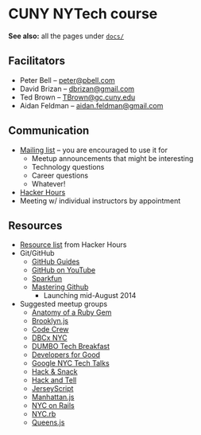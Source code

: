 # CUNY NYTech course

**See also:** all the pages under [`docs/`](docs)

## Facilitators

* Peter Bell – peter@pbell.com
* David Brizan – dbrizan@gmail.com
* Ted Brown – TBrown@gc.cuny.edu
* Aidan Feldman – aidan.feldman@gmail.com

## Communication

* [Mailing list](https://groups.google.com/forum/#!forum/cuny-nytech-2014-2015) – you are encouraged to use it for
    * Meetup announcements that might be interesting
    * Technology questions
    * Career questions
    * Whatever!
* [Hacker Hours](http://hackerhours.org)
* Meeting w/ individual instructors by appointment

## Resources

* [Resource list](http://hackerhours.org/resources.html) from Hacker Hours
* Git/GitHub
  * [GitHub Guides](https://guides.github.com)
  * [GitHub on YouTube](https://www.youtube.com/user/GitHubGuides/playlists)
  * [Sparkfun](https://learn.sparkfun.com/tutorials/using-github-to-share-with-sparkfun/)
  * [Mastering Github](https://www.codeschool.com)
    * Launching mid-August 2014
* Suggested meetup groups
    * [Anatomy of a Ruby Gem](http://www.meetup.com/Anatomy-of-a-Ruby-Gem/)
    * [Brooklyn.js](https://twitter.com/brooklyn_js)
    * [Code Crew](http://codecrew.co)
    * [DBCx NYC](http://www.meetup.com/DBCx-NYC/)
    * [DUMBO Tech Breakfast](http://www.meetup.com/DUMBO-Tech-Breakfast/)
    * [Developers for Good](http://www.meetup.com/Developers-for-Good/)
    * [Google NYC Tech Talks](http://www.meetup.com/google-nyc-tech-talks/)
    * [Hack & Snack](http://www.meetup.com/Hack-Snack/)
    * [Hack and Tell](http://www.meetup.com/hack-and-tell/)
    * [JerseyScript](http://www.meetup.com/jerseyscript/)
    * [Manhattan.js](https://twitter.com/manhattan_js)
    * [NYC on Rails](http://www.meetup.com/nyc-on-rails/)
    * [NYC.rb](http://www.meetup.com/NYC-rb/)
    * [Queens.js](https://twitter.com/queens_js)
